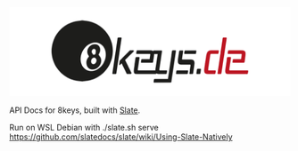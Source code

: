 ![8keys](https://raw.githubusercontent.com/fatech-dev/8keys-api-docs/master/source/images/logo.png)

API Docs for 8keys, built with [Slate](https://github.com/slatedocs/slate).

Run on WSL Debian with ./slate.sh serve
https://github.com/slatedocs/slate/wiki/Using-Slate-Natively

